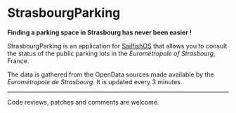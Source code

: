 # StrasbourgParking

**Finding a parking space in Strasbourg has never been easier !**

StrasbourgParking is an application for [SailfishOS](http://www.sailfishos.org/ "Learn more about SailfishOS") that allows you to consult the status of the public parking lots in the *Eurométropole of Strasbourg*, France.

The data is gathered from the OpenData sources made available by the *Eurométropole de Strasbourg*. It is updated every 3 minutes.

* * *

Code reviews, patches and comments are welcome.
